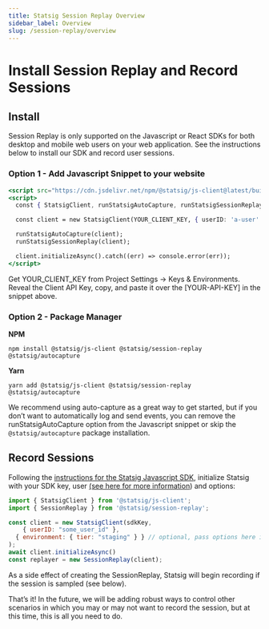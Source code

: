 ```yaml
---
title: Statsig Session Replay Overview
sidebar_label: Overview
slug: /session-replay/overview
---
```

# Install Session Replay and Record Sessions

## Install

Session Replay is only supported on the Javascript or React SDKs for both desktop and mobile web users on your web application. See the instructions below to install our SDK and record user sessions.

### Option 1 - Add Javascript Snippet to your website

```jsx
<script src="https://cdn.jsdelivr.net/npm/@statsig/js-client@latest/build/statsig-js-client+session-replay+web-analytics.min.js"></script>
<script>
  const { StatsigClient, runStatsigAutoCapture, runStatsigSessionReplay } = window.Statsig;

  const client = new StatsigClient(YOUR_CLIENT_KEY, { userID: 'a-user' });

  runStatsigAutoCapture(client);
  runStatsigSessionReplay(client);

  client.initializeAsync().catch((err) => console.error(err));
</script>
```

Get YOUR_CLIENT_KEY from Project Settings -> Keys & Environments. Reveal the Client API Key, copy, and paste it over the [YOUR-API-KEY] in the snippet above. 

### Option 2 - Package Manager

**NPM**

`npm install @statsig/js-client @statsig/session-replay @statsig/autocapture`

**Yarn**

`yarn add @statsig/js-client @statsig/session-replay @statsig/autocapture`

We recommend using auto-capture as a great way to get started, but if you don’t want to automatically log and send events, you can remove the runStatsigAutoCapture option from the Javascript snippet or skip the `@statsig/autocapture` package installation.


## Record Sessions
Following the [instructions for the Statsig Javascript SDK](https://docs.statsig.com/client/javascript-sdk), initialize Statsig with your SDK key, user [(see here for more information](https://docs.statsig.com/client/jsClientSDK#statsig-user)) and options:

```jsx
import { StatsigClient } from '@statsig/js-client';
import { SessionReplay } from '@statsig/session-replay';

const client = new StatsigClient(sdkKey,
	{ userID: "some_user_id" },
  { environment: { tier: "staging" } } // optional, pass options here if needed
);
await client.initializeAsync()
const replayer = new SessionReplay(client);
```

As a side effect of creating the SessionReplay, Statsig will begin recording if the session is sampled (see below). 

That’s it! In the future, we will be adding robust ways to control other scenarios in which you may or may not want to record the session, but at this time, this is all you need to do.

